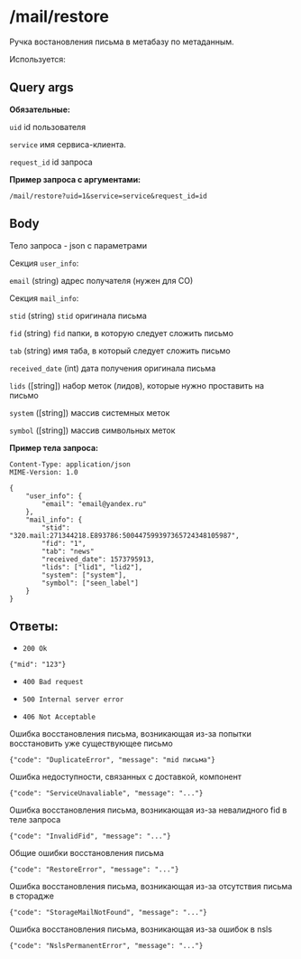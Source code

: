 # /mail/restore

Ручка востановления письма в метабазу по метаданным.


Используется:


## Query args

**Обязательные:**

`uid` id пользователя

`service` имя сервиса-клиента.

`request_id` id запроса

**Пример запроса c аргументами:**

```
/mail/restore?uid=1&service=service&request_id=id
```


## Body

Тело запроса - json с параметрами

Секция `user_info`:

`email` (string) адрес получателя (нужен для СО)

Секция `mail_info`:

`stid` (string) `stid` оригинала письма

`fid` (string) `fid` папки, в которую следует сложить письмо

`tab` (string) имя таба, в который следует сложить письмо

`received_date` (int) дата получения оригинала письма

`lids` ([string]) набор меток (лидов), которые нужно проставить на письмо

`system` ([string]) массив системных меток

`symbol` ([string]) массив символьных меток

**Пример тела запроса:**

```
Content-Type: application/json
MIME-Version: 1.0

{
    "user_info": {
        "email": "email@yandex.ru"
    },
    "mail_info": {
        "stid": "320.mail:271344218.E893786:500447599397365724348105987",
        "fid": "1",
        "tab": "news"
        "received_date": 1573795913,
        "lids": ["lid1", "lid2"],
        "system": ["system"],
        "symbol": ["seen_label"]
    }
}
```


## Ответы:

- `200 Ok`

```{"mid": "123"}```

- `400 Bad request`

- `500 Internal server error`

- `406 Not Acceptable`

Ошибка восстановления письма, возникающая из-за попытки восстановить уже существующее письмо

```{"code": "DuplicateError", "message": "mid письма"}```

Ошибка недоступности, связанных с доставкой, компонент

```{"code": "ServiceUnavaliable", "message": "..."}```

Ошибка восстановления письма, возникающая из-за невалидного fid в теле запроса

```{"code": "InvalidFid", "message": "..."}```

Общие ошибки восстановления письма

```{"code": "RestoreError", "message": "..."}```

Ошибка восстановления письма, возникающая из-за отсутствия письма в сторадже

```{"code": "StorageMailNotFound", "message": "..."}```

Ошибка восстановления письма, возникающая из-за ошибок в nsls

```{"code": "NslsPermanentError", "message": "..."}```
